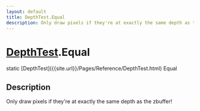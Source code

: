 ```yaml
---
layout: default
title: DepthTest.Equal
description: Only draw pixels if they're at exactly the same depth as the zbuffer!
---
```

# [DepthTest]({{site.url}}/Pages/Reference/DepthTest.html).Equal

<div class='signature' markdown='1'>
static [DepthTest]({{site.url}}/Pages/Reference/DepthTest.html) Equal
</div>

## Description
Only draw pixels if they're at exactly the same depth as
the zbuffer!

